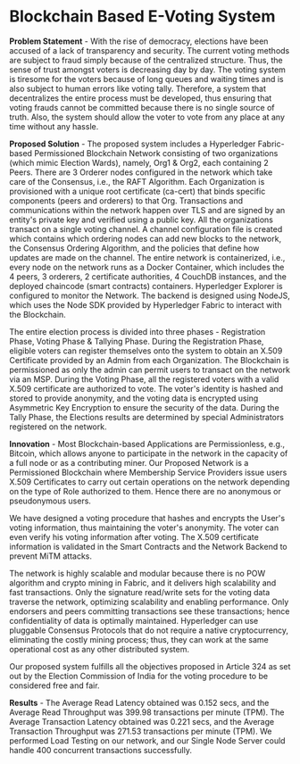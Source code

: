 # Blockchain Based E-Voting System

**Problem Statement** - With the rise of democracy, elections have been accused of a lack of transparency and security. The current voting methods are subject to fraud simply because of the centralized structure. Thus, the sense of trust amongst voters is decreasing day by day. The voting system is tiresome for the voters because of long queues and waiting times and is also subject to human errors like voting tally. Therefore, a system that decentralizes the entire process must be developed, thus ensuring that voting frauds cannot be committed because there is no single source of truth. Also, the system should allow the voter to vote from any place at any time without any hassle.

**Proposed Solution** - The proposed system includes a Hyperledger Fabric-based Permissioned Blockchain Network consisting of two organizations (which mimic Election Wards), namely, Org1 & Org2, each containing 2 Peers. There are 3 Orderer nodes configured in the network which take care of the Consensus, i.e., the RAFT Algorithm. Each Organization is provisioned with a unique root certificate (ca-cert) that binds specific components (peers and orderers) to that Org. Transactions and communications within the network happen over TLS and are signed by an entity's private key and verified using a public key. All the organizations transact on a single voting channel. A channel configuration file is created which contains which ordering nodes can add new blocks to the network, the Consensus Ordering Algorithm, and the policies that define how updates are made on the channel. The entire network is containerized, i.e., every node on the network runs as a Docker Container, which includes the 4 peers, 3 orderers, 2 certificate authorities, 4 CouchDB instances, and the deployed chaincode (smart contracts) containers. Hyperledger Explorer is configured to monitor the Network. The backend is designed using NodeJS, which uses the Node SDK provided by Hyperledger Fabric to interact with the Blockchain.

The entire election process is divided into three phases - Registration Phase, Voting Phase & Tallying Phase. During the Registration Phase, eligible voters can register themselves onto the system to obtain an X.509 Certificate provided by an Admin from each Organization. The Blockchain is permissioned as only the admin can permit users to transact on the network via an MSP. During the Voting Phase, all the registered voters with a valid X.509 certificate are authorized to vote. The voter's identity is hashed and stored to provide anonymity, and the voting data is encrypted using Asymmetric Key Encryption to ensure the security of the data. During the Tally Phase, the Elections results are determined by special Administrators registered on the network.

**Innovation** - Most Blockchain-based Applications are Permissionless, e.g., Bitcoin, which allows anyone to participate in the network in the capacity of a full node or as a contributing miner. Our Proposed Network is a Permissioned Blockchain where Membership Service Providers issue users X.509 Certificates to carry out certain operations on the network depending on the type of Role authorized to them. Hence there are no anonymous or pseudonymous users.

We have designed a voting procedure that hashes and encrypts the User's voting information, thus maintaining the voter's anonymity. The voter can even verify his voting information after voting. The X.509 certificate information is validated in the Smart Contracts and the Network Backend to prevent MiTM attacks.

The network is highly scalable and modular because there is no POW algorithm and crypto mining in Fabric, and it delivers high scalability and fast transactions. Only the signature read/write sets for the voting data traverse the network, optimizing scalability and enabling performance. Only endorsers and peers committing transactions see these transactions; hence confidentiality of data is optimally maintained. Hyperledger can use pluggable Consensus Protocols that do not require a native cryptocurrency, eliminating the costly mining process; thus, they can work at the same operational cost as any other distributed system.

Our proposed system fulfills all the objectives proposed in Article 324 as set out by the Election Commission of India for the voting procedure to be considered free and fair.

**Results** - The Average Read Latency obtained was 0.152 secs, and the Average Read Throughput was 399.98 transactions per minute (TPM). The Average Transaction Latency obtained was 0.221 secs, and the Average Transaction Throughput was 271.53  transactions per minute (TPM). We performed Load Testing on our network, and our Single Node Server could handle 400 concurrent transactions successfully.
